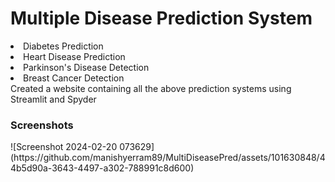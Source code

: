 # Multiple Disease Prediction System
<li>Diabetes Prediction </li>
<li>Heart Disease Prediction</li>
<li>Parkinson's Disease Detection</li>
<li>Breast Cancer Detection</li>
Created a website containing all the above prediction systems using Streamlit and Spyder
<h3>Screenshots</h3>
![Screenshot 2024-02-20 073629](https://github.com/manishyerram89/MultiDiseasePred/assets/101630848/44b5d90a-3643-4497-a302-788991c8d600)


